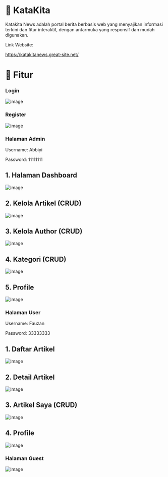 # 📌 KataKita
Katakita News adalah portal berita berbasis web yang menyajikan informasi terkini dan fitur interaktif, dengan antarmuka yang responsif dan mudah digunakan.

Link Website:

https://katakitanews.great-site.net/

# 📌 Fitur

### Login

![image](https://github.com/user-attachments/assets/c4d9f41c-16fa-4211-9aec-8c3c349dad74)

### Register

![image](https://github.com/user-attachments/assets/667bca6f-8034-4874-b369-e99e48537ca8)

### Halaman Admin

Username: Abbiyi

Password: 11111111

## 1. Halaman Dashboard

![image](https://github.com/user-attachments/assets/2a52f58a-f115-4e6e-9071-58850cfc65bf)

## 2. Kelola Artikel (CRUD)

![image](https://github.com/user-attachments/assets/0b5d5db0-067f-46f8-80f4-5f80304f11cd)

## 3. Kelola Author (CRUD)

![image](https://github.com/user-attachments/assets/23a32a90-e424-425e-b44c-168e15aa9d9a)

## 4. Kategori (CRUD)

![image](https://github.com/user-attachments/assets/33e777b6-e489-4106-ae9f-9372ba00c90f)

## 5. Profile

![image](https://github.com/user-attachments/assets/b74fe949-7016-4ade-9953-84fe71045eb0)

### Halaman User

Username: Fauzan

Password: 33333333

## 1. Daftar Artikel

![image](https://github.com/user-attachments/assets/f024510f-0c98-4070-a3d6-9f2fa5b038dd)

## 2. Detail Artikel

![image](https://github.com/user-attachments/assets/0da9e7fb-442b-49a3-b058-481d0909bd4e)

## 3. Artikel Saya (CRUD)

![image](https://github.com/user-attachments/assets/3e4c4037-bec8-400b-a115-7373dd74fd2d)

## 4. Profile

![image](https://github.com/user-attachments/assets/bb222d56-4223-4f5f-a3e7-9f27c264099a)

### Halaman Guest

![image](https://github.com/user-attachments/assets/96984181-4974-4334-8f86-d06ed79a7f09)


